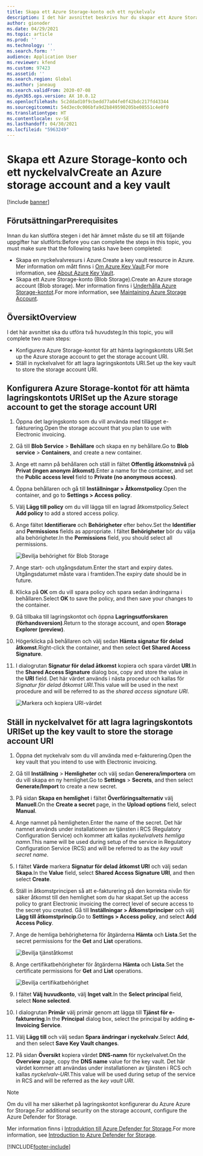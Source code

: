 ```yaml
---
title: Skapa ett Azure Storage-konto och ett nyckelvalv
description: I det här avsnittet beskrivs hur du skapar ett Azure Storage-konto och nyckelvalv.
author: gionoder
ms.date: 04/29/2021
ms.topic: article
ms.prod: ''
ms.technology: ''
ms.search.form: ''
audience: Application User
ms.reviewer: kfend
ms.custom: 97423
ms.assetid: ''
ms.search.region: Global
ms.author: janeaug
ms.search.validFrom: 2020-07-08
ms.dyn365.ops.version: AX 10.0.12
ms.openlocfilehash: 5c2ddad10f9cbedd77a04fe0f42bdc217fd43344
ms.sourcegitcommit: 54d3ec0c006bfa9d2b849590205be08551c4e0f0
ms.translationtype: HT
ms.contentlocale: sv-SE
ms.lasthandoff: 04/30/2021
ms.locfileid: "5963249"
---
```

# <a name="create-an-azure-storage-account-and-a-key-vault"></a><span data-ttu-id="68999-103">Skapa ett Azure Storage-konto och ett nyckelvalv</span><span class="sxs-lookup"><span data-stu-id="68999-103">Create an Azure storage account and a key vault</span></span>

[!include [banner](../includes/banner.md)]

## <a name="prerequisites"></a><span data-ttu-id="68999-104">Förutsättningar</span><span class="sxs-lookup"><span data-stu-id="68999-104">Prerequisites</span></span>

<span data-ttu-id="68999-105">Innan du kan slutföra stegen i det här ämnet måste du se till att följande uppgifter har slutförts:</span><span class="sxs-lookup"><span data-stu-id="68999-105">Before you can complete the steps in this topic, you must make sure that the following tasks have been completed:</span></span>

- <span data-ttu-id="68999-106">Skapa en nyckelvalvresurs i Azure.</span><span class="sxs-lookup"><span data-stu-id="68999-106">Create a key vault resource in Azure.</span></span> <span data-ttu-id="68999-107">Mer information om mått finns i [Om Azure Key Vault](/azure/key-vault/general/overview).</span><span class="sxs-lookup"><span data-stu-id="68999-107">For more information, see [About Azure Key Vault](/azure/key-vault/general/overview).</span></span>
- <span data-ttu-id="68999-108">Skapa ett Azure Storage-konto (Blob Storage).</span><span class="sxs-lookup"><span data-stu-id="68999-108">Create an Azure storage account (Blob storage).</span></span> <span data-ttu-id="68999-109">Mer information finns i [Underhålla Azure Storage-kontot](/azure/storage/blobs/).</span><span class="sxs-lookup"><span data-stu-id="68999-109">For more information, see [Maintaining Azure Storage Account](/azure/storage/blobs/).</span></span>

## <a name="overview"></a><span data-ttu-id="68999-110">Översikt</span><span class="sxs-lookup"><span data-stu-id="68999-110">Overview</span></span>

<span data-ttu-id="68999-111">I det här avsnittet ska du utföra två huvudsteg:</span><span class="sxs-lookup"><span data-stu-id="68999-111">In this topic, you will complete two main steps:</span></span>

- <span data-ttu-id="68999-112">Konfigurera Azure Storage-kontot för att hämta lagringskontots URI.</span><span class="sxs-lookup"><span data-stu-id="68999-112">Set up the Azure storage account to get the storage account URI.</span></span>
- <span data-ttu-id="68999-113">Ställ in nyckelvalvet för att lagra lagringskontots URI.</span><span class="sxs-lookup"><span data-stu-id="68999-113">Set up the key vault to store the storage account URI.</span></span>

## <a name="set-up-the-azure-storage-account-to-get-the-storage-account-uri"></a><span data-ttu-id="68999-114">Konfigurera Azure Storage-kontot för att hämta lagringskontots URI</span><span class="sxs-lookup"><span data-stu-id="68999-114">Set up the Azure storage account to get the storage account URI</span></span>

1. <span data-ttu-id="68999-115">Öppna det lagringskonto som du vill använda med tillägget e-fakturering.</span><span class="sxs-lookup"><span data-stu-id="68999-115">Open the storage account that you plan to use with Electronic invoicing.</span></span>
2. <span data-ttu-id="68999-116">Gå till **Blob Service** \> **Behållare** och skapa en ny behållare.</span><span class="sxs-lookup"><span data-stu-id="68999-116">Go to **Blob service** \> **Containers**, and create a new container.</span></span>
3. <span data-ttu-id="68999-117">Ange ett namn på behållaren och ställ in fältet **Offentlig åtkomstnivå** på **Privat (ingen anonym åtkomst)**.</span><span class="sxs-lookup"><span data-stu-id="68999-117">Enter a name for the container, and set the **Public access level** field to **Private (no anonymous access)**.</span></span>
4. <span data-ttu-id="68999-118">Öppna behållaren och gå till **Inställningar \> Åtkomstpolicy**.</span><span class="sxs-lookup"><span data-stu-id="68999-118">Open the container, and go to **Settings \> Access policy**.</span></span>
5. <span data-ttu-id="68999-119">Välj **Lägg till policy** om du vill lägga till en lagrad åtkomstpolicy.</span><span class="sxs-lookup"><span data-stu-id="68999-119">Select **Add policy** to add a stored access policy.</span></span>
6. <span data-ttu-id="68999-120">Ange fältet **Identifierare** och **Behörigheter** efter behov.</span><span class="sxs-lookup"><span data-stu-id="68999-120">Set the **Identifier** and **Permissions** fields as appropriate.</span></span> <span data-ttu-id="68999-121">I fältet **Behörigheter** bör du välja alla behörigheter.</span><span class="sxs-lookup"><span data-stu-id="68999-121">In the **Permissions** field, you should select all permissions.</span></span>

    ![Bevilja behörighet för Blob Storage](media/e-Invoicing-services-create-azure-resources-grant-blob-permissions.png)

7. <span data-ttu-id="68999-123">Ange start- och utgångsdatum.</span><span class="sxs-lookup"><span data-stu-id="68999-123">Enter the start and expiry dates.</span></span> <span data-ttu-id="68999-124">Utgångsdatumet måste vara i framtiden.</span><span class="sxs-lookup"><span data-stu-id="68999-124">The expiry date should be in future.</span></span>
8. <span data-ttu-id="68999-125">Klicka på **OK** om du vill spara policy och spara sedan ändringarna i behållaren.</span><span class="sxs-lookup"><span data-stu-id="68999-125">Select **OK** to save the policy, and then save your changes to the container.</span></span>
9. <span data-ttu-id="68999-126">Gå tillbaka till lagringskontot och öppna **Lagringsutforskaren (förhandsversion)**.</span><span class="sxs-lookup"><span data-stu-id="68999-126">Return to the storage account, and open **Storage Explorer (preview)**.</span></span>
10. <span data-ttu-id="68999-127">Högerklicka på behållaren och välj sedan **Hämta signatur för delad åtkomst**.</span><span class="sxs-lookup"><span data-stu-id="68999-127">Right-click the container, and then select **Get Shared Access Signature**.</span></span>
11. <span data-ttu-id="68999-128">I dialogrutan **Signatur för delad åtkomst** kopiera och spara värdet **URI**.</span><span class="sxs-lookup"><span data-stu-id="68999-128">In the **Shared Access Signature** dialog box, copy and store the value in the **URI** field.</span></span> <span data-ttu-id="68999-129">Det här värdet används i nästa procedur och kallas för *Signatur för delad åtkomst URI*.</span><span class="sxs-lookup"><span data-stu-id="68999-129">This value will be used in the next procedure and will be referred to as the *shared access signature URI*.</span></span>

    ![Markera och kopiera URI-värdet](media/e-Invoicing-services-create-azure-resources-select-and-copy-uri.png)

## <a name="set-up-the-key-vault-to-store-the-storage-account-uri"></a><span data-ttu-id="68999-131">Ställ in nyckelvalvet för att lagra lagringskontots URI</span><span class="sxs-lookup"><span data-stu-id="68999-131">Set up the key vault to store the storage account URI</span></span>

1. <span data-ttu-id="68999-132">Öppna det nyckelvalv som du vill använda med e-fakturering.</span><span class="sxs-lookup"><span data-stu-id="68999-132">Open the key vault that you intend to use with Electronic invoicing.</span></span>
2. <span data-ttu-id="68999-133">Gå till **Inställning** \> **Hemligheter** och välj sedan **Generera/importera** om du vill skapa en ny hemlighet.</span><span class="sxs-lookup"><span data-stu-id="68999-133">Go to **Settings** \> **Secrets**, and then select **Generate/Import** to create a new secret.</span></span>
3. <span data-ttu-id="68999-134">På sidan **Skapa en hemlighet** i fältet **Överföringsalternativ** välj **Manuell**.</span><span class="sxs-lookup"><span data-stu-id="68999-134">On the **Create a secret** page, in the **Upload options** field, select **Manual**.</span></span>
4. <span data-ttu-id="68999-135">Ange namnet på hemligheten.</span><span class="sxs-lookup"><span data-stu-id="68999-135">Enter the name of the secret.</span></span> <span data-ttu-id="68999-136">Det här namnet används under installationen av tjänsten i RCS (Regulatory Configuration Service) och kommer att kallas *nyckelvalvets hemliga namn*.</span><span class="sxs-lookup"><span data-stu-id="68999-136">This name will be used during setup of the service in Regulatory Configuration Service (RCS) and will be referred to as the *key vault secret name*.</span></span>
5. <span data-ttu-id="68999-137">I fältet **Värde** markera **Signatur för delad åtkomst URI** och välj sedan **Skapa**.</span><span class="sxs-lookup"><span data-stu-id="68999-137">In the **Value** field, select **Shared Access Signature URI**, and then select **Create**.</span></span>
6. <span data-ttu-id="68999-138">Ställ in åtkomstprincipen så att e-fakturering på den korrekta nivån för säker åtkomst till den hemlighet som du har skapat.</span><span class="sxs-lookup"><span data-stu-id="68999-138">Set up the access policy to grant Electronic invoicing the correct level of secure access to the secret you created.</span></span> <span data-ttu-id="68999-139">Gå till **Inställningar \> Åtkomstprinciper** och välj **Lägg till åtkomstprincip**.</span><span class="sxs-lookup"><span data-stu-id="68999-139">Go to **Settings \> Access policy**, and select **Add Access Policy**.</span></span>
7. <span data-ttu-id="68999-140">Ange de hemliga behörigheterna för åtgärderna **Hämta** och **Lista**.</span><span class="sxs-lookup"><span data-stu-id="68999-140">Set the secret permissions for the **Get** and **List** operations.</span></span>

    ![Bevilja tjänståtkomst](media/e-Invoicing-services-create-azure-resources-grant-service-access.png)

8. <span data-ttu-id="68999-142">Ange certifikatbehörigheter för åtgärderna **Hämta** och **Lista**.</span><span class="sxs-lookup"><span data-stu-id="68999-142">Set the certificate permissions for **Get** and **List** operations.</span></span>

    ![Bevilja certifikatbehörighet](media/e-Invoicing-services-create-azure-resources-grant-certificate-permission.png)

9. <span data-ttu-id="68999-144">I fältet **Välj huvudkonto**, välj **Inget valt**.</span><span class="sxs-lookup"><span data-stu-id="68999-144">In the **Select principal** field, select **None selected**.</span></span>
10. <span data-ttu-id="68999-145">I dialogrutan **Primär** välj primär genom att lägga till **Tjänst för e-fakturering**.</span><span class="sxs-lookup"><span data-stu-id="68999-145">In the **Principal** dialog box, select the principal by adding **e-Invoicing Service**.</span></span>
11. <span data-ttu-id="68999-146">Välj **Lägg till** och välj sedan **Spara ändringar i nyckelvalv**.</span><span class="sxs-lookup"><span data-stu-id="68999-146">Select **Add**, and then select **Save Key Vault changes**.</span></span>
12. <span data-ttu-id="68999-147">På sidan **Översikt** kopiera värdet **DNS-namn** för nyckelvalvet.</span><span class="sxs-lookup"><span data-stu-id="68999-147">On the **Overview** page, copy the **DNS name** value for the key vault.</span></span> <span data-ttu-id="68999-148">Det här värdet kommer att användas under installationen av tjänsten i RCS och kallas *nyckelvalv-URI*.</span><span class="sxs-lookup"><span data-stu-id="68999-148">This value will be used during setup of the service in RCS and will be referred as the *key vault URI*.</span></span>

> [!NOTE]
> <span data-ttu-id="68999-149">Om du vill ha mer säkerhet på lagringskontot konfigurerar du Azure Azure for Storage.</span><span class="sxs-lookup"><span data-stu-id="68999-149">For additional security on the storage account, configure the Azure Defender for Storage.</span></span>
> 
> <span data-ttu-id="68999-150">Mer information finns i [Introduktion till Azure Defender for Storage](/azure/security-center/defender-for-storage-introduction).</span><span class="sxs-lookup"><span data-stu-id="68999-150">For more information, see [Introduction to Azure Defender for Storage](/azure/security-center/defender-for-storage-introduction).</span></span>


[!INCLUDE[footer-include](../../includes/footer-banner.md)]
